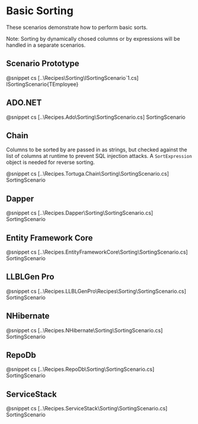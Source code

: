 ﻿# Basic Sorting

These scenarios demonstrate how to perform basic sorts. 

Note: Sorting by dynamically chosed columns or by expressions will be handled in a separate scenarios.

## Scenario Prototype

@snippet cs [..\Recipes\Sorting\ISortingScenario`1.cs] ISortingScenario{TEmployee}

## ADO.NET

@snippet cs [..\Recipes.Ado\Sorting\SortingScenario.cs] SortingScenario

## Chain

Columns to be sorted by are passed in as strings, but checked against the list of columns at runtime to prevent SQL injection attacks. A `SortExpression` object is needed for reverse sorting.

@snippet cs [..\Recipes.Tortuga.Chain\Sorting\SortingScenario.cs] SortingScenario

## Dapper

@snippet cs [..\Recipes.Dapper\Sorting\SortingScenario.cs] SortingScenario

## Entity Framework Core

@snippet cs [..\Recipes.EntityFrameworkCore\Sorting\SortingScenario.cs] SortingScenario

## LLBLGen Pro 

@snippet cs [..\Recipes.LLBLGenPro\Recipes\Sorting\SortingScenario.cs] SortingScenario

## NHibernate

@snippet cs [..\Recipes.NHibernate\Sorting\SortingScenario.cs] SortingScenario

## RepoDb

@snippet cs [..\Recipes.RepoDb\Sorting\SortingScenario.cs] SortingScenario

## ServiceStack

@snippet cs [..\Recipes.ServiceStack\Sorting\SortingScenario.cs] SortingScenario

